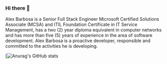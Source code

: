 ### Hi there 👋

Alex Barbosa is a Senior Full Stack Engineer Microsoft Certified Solutions
Associate (MCSA) and ITIL Foundation Certificate in IT Service Management, has a
two (2) year diploma equivalent in computer networks and has more than five (5)
years of experience in the area of software development.
Alex Barbosa is a proactive developer, responsible and committed to the
activities he is developing.

[![Anurag's GitHub stats](https://github-readme-stats.vercel.app/api?username=alexbarbosadev&show_icons=true&theme=tokyonight&count_private=true)
